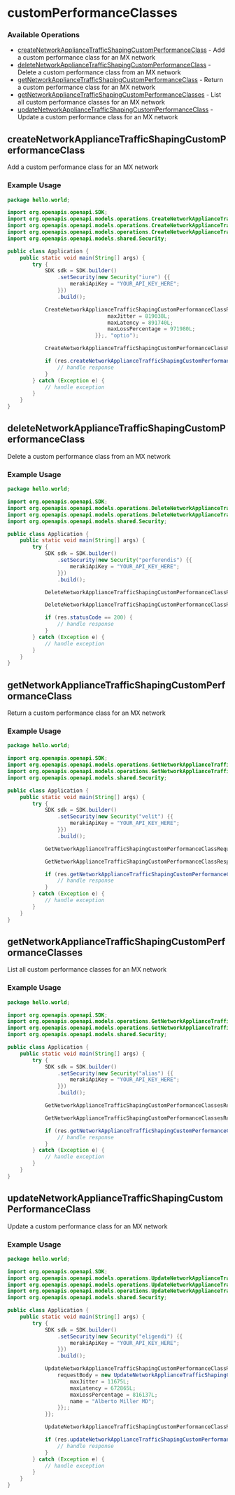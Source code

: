 # customPerformanceClasses

### Available Operations

* [createNetworkApplianceTrafficShapingCustomPerformanceClass](#createnetworkappliancetrafficshapingcustomperformanceclass) - Add a custom performance class for an MX network
* [deleteNetworkApplianceTrafficShapingCustomPerformanceClass](#deletenetworkappliancetrafficshapingcustomperformanceclass) - Delete a custom performance class from an MX network
* [getNetworkApplianceTrafficShapingCustomPerformanceClass](#getnetworkappliancetrafficshapingcustomperformanceclass) - Return a custom performance class for an MX network
* [getNetworkApplianceTrafficShapingCustomPerformanceClasses](#getnetworkappliancetrafficshapingcustomperformanceclasses) - List all custom performance classes for an MX network
* [updateNetworkApplianceTrafficShapingCustomPerformanceClass](#updatenetworkappliancetrafficshapingcustomperformanceclass) - Update a custom performance class for an MX network

## createNetworkApplianceTrafficShapingCustomPerformanceClass

Add a custom performance class for an MX network

### Example Usage

```java
package hello.world;

import org.openapis.openapi.SDK;
import org.openapis.openapi.models.operations.CreateNetworkApplianceTrafficShapingCustomPerformanceClassRequest;
import org.openapis.openapi.models.operations.CreateNetworkApplianceTrafficShapingCustomPerformanceClassRequestBody;
import org.openapis.openapi.models.operations.CreateNetworkApplianceTrafficShapingCustomPerformanceClassResponse;
import org.openapis.openapi.models.shared.Security;

public class Application {
    public static void main(String[] args) {
        try {
            SDK sdk = SDK.builder()
                .setSecurity(new Security("iure") {{
                    merakiApiKey = "YOUR_API_KEY_HERE";
                }})
                .build();

            CreateNetworkApplianceTrafficShapingCustomPerformanceClassRequest req = new CreateNetworkApplianceTrafficShapingCustomPerformanceClassRequest(                new CreateNetworkApplianceTrafficShapingCustomPerformanceClassRequestBody("iste") {{
                                maxJitter = 819038L;
                                maxLatency = 891740L;
                                maxLossPercentage = 971980L;
                            }};, "optio");            

            CreateNetworkApplianceTrafficShapingCustomPerformanceClassResponse res = sdk.customPerformanceClasses.createNetworkApplianceTrafficShapingCustomPerformanceClass(req);

            if (res.createNetworkApplianceTrafficShapingCustomPerformanceClass201ApplicationJSONObject != null) {
                // handle response
            }
        } catch (Exception e) {
            // handle exception
        }
    }
}
```

## deleteNetworkApplianceTrafficShapingCustomPerformanceClass

Delete a custom performance class from an MX network

### Example Usage

```java
package hello.world;

import org.openapis.openapi.SDK;
import org.openapis.openapi.models.operations.DeleteNetworkApplianceTrafficShapingCustomPerformanceClassRequest;
import org.openapis.openapi.models.operations.DeleteNetworkApplianceTrafficShapingCustomPerformanceClassResponse;
import org.openapis.openapi.models.shared.Security;

public class Application {
    public static void main(String[] args) {
        try {
            SDK sdk = SDK.builder()
                .setSecurity(new Security("perferendis") {{
                    merakiApiKey = "YOUR_API_KEY_HERE";
                }})
                .build();

            DeleteNetworkApplianceTrafficShapingCustomPerformanceClassRequest req = new DeleteNetworkApplianceTrafficShapingCustomPerformanceClassRequest("harum", "fugit");            

            DeleteNetworkApplianceTrafficShapingCustomPerformanceClassResponse res = sdk.customPerformanceClasses.deleteNetworkApplianceTrafficShapingCustomPerformanceClass(req);

            if (res.statusCode == 200) {
                // handle response
            }
        } catch (Exception e) {
            // handle exception
        }
    }
}
```

## getNetworkApplianceTrafficShapingCustomPerformanceClass

Return a custom performance class for an MX network

### Example Usage

```java
package hello.world;

import org.openapis.openapi.SDK;
import org.openapis.openapi.models.operations.GetNetworkApplianceTrafficShapingCustomPerformanceClassRequest;
import org.openapis.openapi.models.operations.GetNetworkApplianceTrafficShapingCustomPerformanceClassResponse;
import org.openapis.openapi.models.shared.Security;

public class Application {
    public static void main(String[] args) {
        try {
            SDK sdk = SDK.builder()
                .setSecurity(new Security("velit") {{
                    merakiApiKey = "YOUR_API_KEY_HERE";
                }})
                .build();

            GetNetworkApplianceTrafficShapingCustomPerformanceClassRequest req = new GetNetworkApplianceTrafficShapingCustomPerformanceClassRequest("natus", "eum");            

            GetNetworkApplianceTrafficShapingCustomPerformanceClassResponse res = sdk.customPerformanceClasses.getNetworkApplianceTrafficShapingCustomPerformanceClass(req);

            if (res.getNetworkApplianceTrafficShapingCustomPerformanceClass200ApplicationJSONObject != null) {
                // handle response
            }
        } catch (Exception e) {
            // handle exception
        }
    }
}
```

## getNetworkApplianceTrafficShapingCustomPerformanceClasses

List all custom performance classes for an MX network

### Example Usage

```java
package hello.world;

import org.openapis.openapi.SDK;
import org.openapis.openapi.models.operations.GetNetworkApplianceTrafficShapingCustomPerformanceClassesRequest;
import org.openapis.openapi.models.operations.GetNetworkApplianceTrafficShapingCustomPerformanceClassesResponse;
import org.openapis.openapi.models.shared.Security;

public class Application {
    public static void main(String[] args) {
        try {
            SDK sdk = SDK.builder()
                .setSecurity(new Security("alias") {{
                    merakiApiKey = "YOUR_API_KEY_HERE";
                }})
                .build();

            GetNetworkApplianceTrafficShapingCustomPerformanceClassesRequest req = new GetNetworkApplianceTrafficShapingCustomPerformanceClassesRequest("autem");            

            GetNetworkApplianceTrafficShapingCustomPerformanceClassesResponse res = sdk.customPerformanceClasses.getNetworkApplianceTrafficShapingCustomPerformanceClasses(req);

            if (res.getNetworkApplianceTrafficShapingCustomPerformanceClasses200ApplicationJSONObjects != null) {
                // handle response
            }
        } catch (Exception e) {
            // handle exception
        }
    }
}
```

## updateNetworkApplianceTrafficShapingCustomPerformanceClass

Update a custom performance class for an MX network

### Example Usage

```java
package hello.world;

import org.openapis.openapi.SDK;
import org.openapis.openapi.models.operations.UpdateNetworkApplianceTrafficShapingCustomPerformanceClassRequest;
import org.openapis.openapi.models.operations.UpdateNetworkApplianceTrafficShapingCustomPerformanceClassRequestBody;
import org.openapis.openapi.models.operations.UpdateNetworkApplianceTrafficShapingCustomPerformanceClassResponse;
import org.openapis.openapi.models.shared.Security;

public class Application {
    public static void main(String[] args) {
        try {
            SDK sdk = SDK.builder()
                .setSecurity(new Security("eligendi") {{
                    merakiApiKey = "YOUR_API_KEY_HERE";
                }})
                .build();

            UpdateNetworkApplianceTrafficShapingCustomPerformanceClassRequest req = new UpdateNetworkApplianceTrafficShapingCustomPerformanceClassRequest("doloribus", "cupiditate") {{
                requestBody = new UpdateNetworkApplianceTrafficShapingCustomPerformanceClassRequestBody() {{
                    maxJitter = 11675L;
                    maxLatency = 672865L;
                    maxLossPercentage = 816137L;
                    name = "Alberto Miller MD";
                }};;
            }};            

            UpdateNetworkApplianceTrafficShapingCustomPerformanceClassResponse res = sdk.customPerformanceClasses.updateNetworkApplianceTrafficShapingCustomPerformanceClass(req);

            if (res.updateNetworkApplianceTrafficShapingCustomPerformanceClass200ApplicationJSONObject != null) {
                // handle response
            }
        } catch (Exception e) {
            // handle exception
        }
    }
}
```
